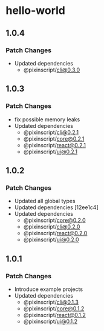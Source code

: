 # hello-world

## 1.0.4

### Patch Changes

- Updated dependencies
  - @pixinscript/cli@0.3.0

## 1.0.3

### Patch Changes

- fix possible memory leaks
- Updated dependencies
  - @pixinscript/cli@0.2.1
  - @pixinscript/core@0.2.1
  - @pixinscript/react@0.2.1
  - @pixinscript/ui@0.2.1

## 1.0.2

### Patch Changes

- Updated all global types
- Updated dependencies [12ee1c4]
- Updated dependencies
  - @pixinscript/core@0.2.0
  - @pixinscript/cli@0.2.0
  - @pixinscript/react@0.2.0
  - @pixinscript/ui@0.2.0

## 1.0.1

### Patch Changes

- Introduce example projects
- Updated dependencies
  - @pixinscript/cli@0.1.3
  - @pixinscript/core@0.1.2
  - @pixinscript/react@0.1.2
  - @pixinscript/ui@0.1.2
